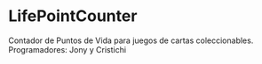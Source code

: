# LifePointCounter
Contador de Puntos de Vida para juegos de cartas coleccionables.
Programadores: Jony y Cristichi
